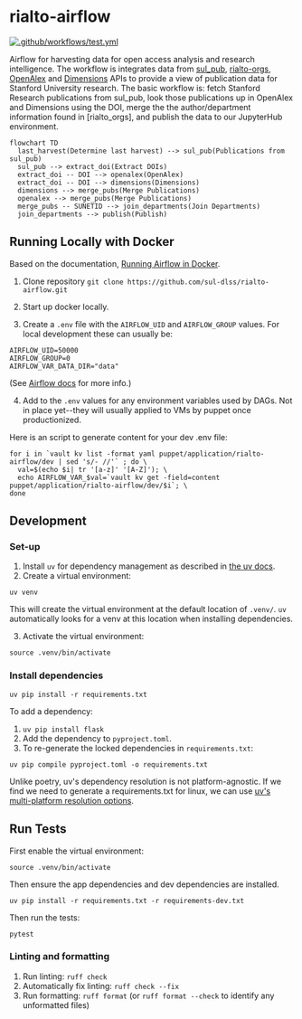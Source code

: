 # rialto-airflow

[![.github/workflows/test.yml](https://github.com/sul-dlss-labs/rialto-airflow/actions/workflows/test.yml/badge.svg)](https://github.com/sul-dlss-labs/rialto-airflow/actions/workflows/test.yml)
 
Airflow for harvesting data for open access analysis and research intelligence. The workflow is integrates data from [sul_pub](https://github.com/sul-dlss/sul_pub), [rialto-orgs](https://github.com/sul-dlss/rialto-orgs), [OpenAlex](https://openalex.org/) and [Dimensions](https://www.dimensions.ai/) APIs to provide a view of publication data for Stanford University research. The basic workflow is: fetch Stanford Research publications from sul_pub, look those publications up in OpenAlex and Dimensions using the DOI, merge the the author/department information found in [rialto_orgs], and publish the data to our JupyterHub environment.

```mermaid
flowchart TD
  last_harvest(Determine last harvest) --> sul_pub(Publications from sul_pub) 
  sul_pub --> extract_doi(Extract DOIs)
  extract_doi -- DOI --> openalex(OpenAlex)
  extract_doi -- DOI --> dimensions(Dimensions)
  dimensions --> merge_pubs(Merge Publications)
  openalex --> merge_pubs(Merge Publications)
  merge_pubs -- SUNETID --> join_departments(Join Departments)
  join_departments --> publish(Publish)
```

## Running Locally with Docker

Based on the documentation, [Running Airflow in Docker](https://airflow.apache.org/docs/apache-airflow/stable/start/docker.html).

1. Clone repository `git clone https://github.com/sul-dlss/rialto-airflow.git`

2. Start up docker locally.

3. Create a `.env` file with the `AIRFLOW_UID` and `AIRFLOW_GROUP` values. For local development these can usually be:
```
AIRFLOW_UID=50000
AIRFLOW_GROUP=0
AIRFLOW_VAR_DATA_DIR="data"
```
(See [Airflow docs](https://airflow.apache.org/docs/apache-airflow/2.9.2/howto/docker-compose/index.html#setting-the-right-airflow-user) for more info.)

4. Add to the `.env` values for any environment variables used by DAGs. Not in place yet--they will usually applied to VMs by puppet once productionized.

Here is an script to generate content for your dev .env file:

```
for i in `vault kv list -format yaml puppet/application/rialto-airflow/dev | sed 's/- //'` ; do \
  val=$(echo $i| tr '[a-z]' '[A-Z]'); \
  echo AIRFLOW_VAR_$val=`vault kv get -field=content puppet/application/rialto-airflow/dev/$i`; \
done
```

## Development

### Set-up

1. Install `uv` for dependency management as described in [the uv docs](https://github.com/astral-sh/uv?tab=readme-ov-file#getting-started).
2. Create a virtual environment:
```
uv venv
```

This will create the virtual environment at the default location of `.venv/`. `uv` automatically looks for a venv at this location when installing dependencies. 

3. Activate the virtual environment:
```
source .venv/bin/activate
```

### Install dependencies
```
uv pip install -r requirements.txt
```

To add a dependency:
1. `uv pip install flask`
2. Add the dependency to `pyproject.toml`.
3. To re-generate the locked dependencies in `requirements.txt`:
```
uv pip compile pyproject.toml -o requirements.txt 
```

Unlike poetry, uv's dependency resolution is not platform-agnostic. If we find we need to generate a requirements.txt for linux, we can use [uv's multi-platform resolution options](https://github.com/astral-sh/uv?tab=readme-ov-file#multi-platform-resolution).

## Run Tests

First enable the virtual environment:

```
source .venv/bin/activate
```

Then ensure the app dependencies and dev dependencies are installed.

```
uv pip install -r requirements.txt -r requirements-dev.txt
```

Then run the tests:

```
pytest
```

### Linting and formatting

1. Run linting: `ruff check`
2. Automatically fix linting: `ruff check --fix`
3. Run formatting: `ruff format` (or `ruff format --check` to identify any unformatted files)
